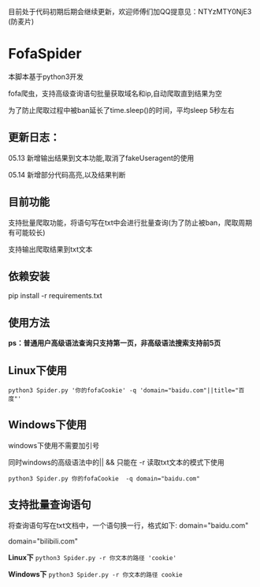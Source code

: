 目前处于代码初期后期会继续更新，欢迎师傅们加QQ提意见：NTYzMTY0NjE3 (防麦片)

# FofaSpider
本脚本基于python3开发

fofa爬虫，支持高级查询语句批量获取域名和ip,自动爬取直到结果为空

为了防止爬取过程中被ban延长了time.sleep()的时间，平均sleep 5秒左右

## 更新日志：
05.13 新增输出结果到文本功能,取消了fakeUseragent的使用

05.14 新增部分代码高亮,以及结果判断

## 目前功能
支持批量爬取功能，将语句写在txt中会进行批量查询(为了防止被ban，爬取周期有可能较长)

支持输出爬取结果到txt文本

## 依赖安装

pip install -r requirements.txt

## 使用方法

**ps：普通用户高级语法查询只支持第一页，非高级语法搜索支持前5页**

## Linux下使用

`python3 Spider.py '你的fofaCookie' -q 'domain="baidu.com"||title="百度"' `

## Windows下使用

windows下使用不需要加引号

同时windows的高级语法中的|| && 只能在 -r 读取txt文本的模式下使用

`python3 Spider.py 你的fofaCookie  -q domain="baidu.com" `

## 支持批量查询语句
将查询语句写在txt文档中，一个语句换一行，格式如下:
domain="baidu.com"

domain="bilibili.com"

**Linux下**
`python3 Spider.py -r 你文本的路径 'cookie'`

**Windows下**
`python3 Spider.py -r 你文本的路径 cookie`
